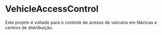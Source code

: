 # VehicleAccessControl
Este projeto é voltado para o controle de acesso de veículos em fábricas e centros de distribuição.
